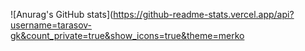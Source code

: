 ![Anurag's GitHub stats](https://github-readme-stats.vercel.app/api?username=tarasov-gk&count_private=true&show_icons=true&theme=merko<br>

